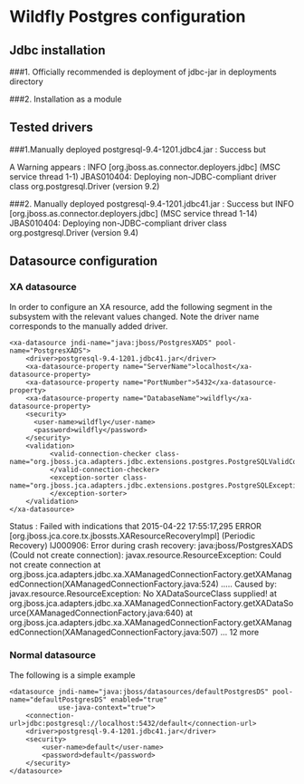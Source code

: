 Wildfly Postgres configuration
=============================

Jdbc installation
-----------------

###1. Officially recommended is deployment of jdbc-jar in deployments directory


###2. Installation as a module



Tested drivers
--------------
###1.Manually deployed  postgresql-9.4-1201.jdbc4.jar :  Success but

A Warning appears :
INFO [org.jboss.as.connector.deployers.jdbc] (MSC service thread 1-1) JBAS010404: Deploying non-JDBC-compliant driver class org.postgresql.Driver (version 9.2)

###2. Manually deployed  postgresql-9.4-1201.jdbc41.jar :  Success but
INFO  [org.jboss.as.connector.deployers.jdbc] (MSC service thread 1-14) JBAS010404: Deploying non-JDBC-compliant driver class org.postgresql.Driver (version 9.4)


Datasource configuration
------------------------

### XA datasource

In order to configure an XA resource, add the following segment in the <datasources> subsystem  with the relevant values changed.
Note the driver name corresponds to the manually added driver.

    <xa-datasource jndi-name="java:jboss/PostgresXADS" pool-name="PostgresXADS">
        <driver>postgresql-9.4-1201.jdbc41.jar</driver>
        <xa-datasource-property name="ServerName">localhost</xa-datasource-property>
        <xa-datasource-property name="PortNumber">5432</xa-datasource-property>
        <xa-datasource-property name="DatabaseName">wildfly</xa-datasource-property>
        <security>
          <user-name>wildfly</user-name>
          <password>wildfly</password>
        </security>
        <validation>
              <valid-connection-checker class-name="org.jboss.jca.adapters.jdbc.extensions.postgres.PostgreSQLValidConnectionChecker">
              </valid-connection-checker>
              <exception-sorter class-name="org.jboss.jca.adapters.jdbc.extensions.postgres.PostgreSQLExceptionSorter">
              </exception-sorter>
        </validation>
    </xa-datasource>
    
Status : Failed with indications that 
2015-04-22 17:55:17,295 ERROR [org.jboss.jca.core.tx.jbossts.XAResourceRecoveryImpl] (Periodic Recovery) IJ000906: Error during crash recovery: java:jboss/PostgresXADS (Could not create connection): javax.resource.ResourceException: Could not create connection
	at org.jboss.jca.adapters.jdbc.xa.XAManagedConnectionFactory.getXAManagedConnection(XAManagedConnectionFactory.java:524)
	.....
Caused by: javax.resource.ResourceException: No XADataSourceClass supplied!
	at org.jboss.jca.adapters.jdbc.xa.XAManagedConnectionFactory.getXADataSource(XAManagedConnectionFactory.java:640)
	at org.jboss.jca.adapters.jdbc.xa.XAManagedConnectionFactory.getXAManagedConnection(XAManagedConnectionFactory.java:507)
	... 12 more

    
### Normal datasource   
The following is a simple example

    <datasource jndi-name="java:jboss/datasources/defaultPostgresDS" pool-name="defaultPostgresDS" enabled="true"
                use-java-context="true">
        <connection-url>jdbc:postgresql://localhost:5432/default</connection-url>
        <driver>postgresql-9.4-1201.jdbc41.jar</driver>
        <security>
            <user-name>default</user-name>
            <password>default</password>
        </security>
    </datasource>

